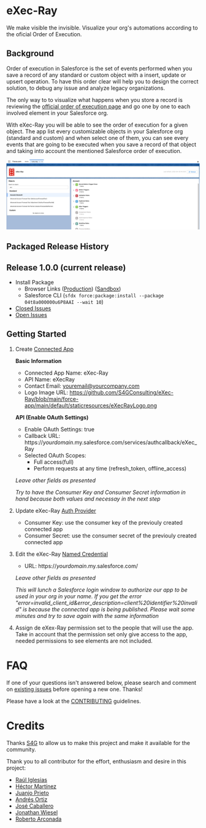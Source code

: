 eXec-Ray
========================================

We make visible the invisible. Visualize your org's automations according to the oficial Order of Execution.

Background
----------

Order of execution in Salesforce is the set of events performed when you save a record of any standard or custom object with a insert, update or upsert operation. To have this order clear will help you to design the correct solution, to debug any issue and analyze legacy organizations.

The only way to to visualize what happens when you store a record is reviewing the [official order of execution page](https://developer.salesforce.com/docs/atlas.en-us.apexcode.meta/apexcode/apex_triggers_order_of_execution.htm) and go one by one to each involved element in your Salesforce org. 

With eXec-Ray you will be able to see the order of execution for a given object. The app list every customizable objects in your Salesforce org (standard and custom) and when select one of them, you can see every events that are going to be executed when you save a record of that object and taking into account the mentioned Salesforce order of execution. 

![screen shot](media/appExample.png)

Packaged Release History
------------------------

Release 1.0.0 (current release)
-----------

* Install Package
    * Browser Links ([Production](https://login.salesforce.com/packaging/installPackage.apexp?p0=04t8a000000u6P8AAI)) ([Sandbox](https://test.salesforce.com/packaging/installPackage.apexp?p0=04t8a000000u6P8AAI))
    * Salesforce CLI (`sfdx force:package:install --package 04t8a000000u6P8AAI --wait 10`)
* [Closed Issues](/issues?q=is%3Aissue+is%3Aclosed)
* [Open Issues](/issues?q=is%3Aissue+is%3Aopen)

Getting Started
---------------

1. Create [Connected App](https://help.salesforce.com/s/articleView?id=sf.connected_app_create.htm&type=5)
    
    **Basic Information**
    
    * Connected App Name: eXec-Ray    
    * API Name: eXecRay    
    * Contact Email: youremail@yourcompany.com    
    * Logo Image URL: https://github.com/S4GConsulting/eXec-Ray/blob/main/force-app/main/default/staticresources/eXecRayLogo.png

    
    **API (Enable OAuth Settings)**
    
    * Enable OAuth Settings: true
    * Callback URL: https://*yourdomain*.my.salesforce.com/services/authcallback/eXec_Ray
    * Selected OAuth Scopes: 
        * Full access(full) 
        * Perform requests at any time (refresh_token, offline_access)
    
    *Leave other fields as presented*
    
    *Try to have the Consumer Key and Consumer Secret information in hand because both values and necessay in the next step*


2. Update eXec-Ray [Auth Provider](https://help.salesforce.com/s/articleView?id=sf.sso_authentication_providers.htm&type=5)
    
    * Consumer Key: use the consumer key of the previouly created connected app     
    * Consumer Secret: use the consumer secret of the previouly created connected app 

3. Edit the eXec-Ray [Named Credential](https://help.salesforce.com/s/articleView?id=sf.named_credentials_about.htm&type=5)
    * URL: https://*yourdomain*.my.salesforce.com/
    
    *Leave other fields as presented*
    
    *This will lunch a Salesforce login window to authorize our app to be used in your org in your name. If you get the error "error=invalid_client_id&error_description=client%20identifier%20invalid" is because the connected app is being published. Please wait some minutes and try to save again with the same information*
    
4. Assign de eXex-Ray permission set to the people that will use the app. Take in account that the permission set only give access to the app, needed permissions to see elements are not included.


FAQ
===

If one of your questions isn't answered below, please search and comment on [existing issues](/issues?q=is%3Aissue+is%3Aopen) before opening a new one. Thanks! 

Please have a look at the [CONTRIBUTING](contributing.md) guidelines.

Credits
=======

Thanks [S4G](https://s4g.es/) to allow us to make this project and make it available for the community.

Thank you to all contributor for the effort, enthusiasm and desire in this project:
* [Raúl Iglesias](https://github.com/RaulIglesiasS4G) 
* [Héctor Martínez](https://github.com/hmolto)
* [Juanjo Prieto](https://github.com/JuanjoPrietoS4G)
* [Andrés Ortiz](https://github.com/AndresOrtizL)
* [José Caballero](https://github.com/josecaballeromunoz)
* [Jonathan Wiesel](https://github.com/jonathanwiesel)
* [Roberto Arconada](https://github.com/RobertoArconadaS4G) 